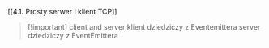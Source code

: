 
[[4.1. Prosty serwer i klient TCP]]



> [!important] client and server
> klient dziedziczy z Eventemittera
> server dziedziczy z EventEmittera











